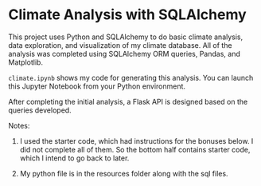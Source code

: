 # Climate Analysis with SQLAlchemy

This project uses Python and SQLAlchemy to do basic climate analysis, data exploration, and visualization of my climate database. All of the  analysis was completed using SQLAlchemy ORM queries, Pandas, and Matplotlib.

`climate.ipynb` shows my code for generating this analysis. You can launch this Jupyter Notebook from your Python environment. 

After completing the initial analysis, a Flask API is designed based on the queries developed.

Notes:

1. I used the starter code, which had instructions for the bonuses below. I did not complete all of them. So the bottom half contains starter code, which I intend to go back to later.

2. My python file is in the resources folder along with the sql files. 
